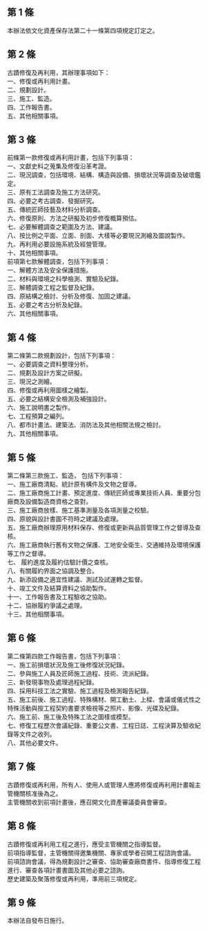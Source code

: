 第 1 條
-------
本辦法依文化資產保存法第二十一條第四項規定訂定之。

第 2 條
-------
古蹟修復及再利用，其辦理事項如下：  
一、修復或再利用計畫。  
二、規劃設計。  
三、施工、監造。  
四、工作報告書。  
五、其他相關事項。

第 3 條
-------
前條第一款修復或再利用計畫，包括下列事項：  
一、文獻史料之蒐集及修復沿革考證。  
二、現況調查，包括環境、結構、構造與設備、損壞狀況等調查及破壞鑑  
    定。  
三、原有工法調查及施工方法研究。  
四、必要之考古調查、發掘研究。  
五、傳統匠師技藝及材料分析調查。  
六、修復原則、方法之研擬及初步修復概算預估。  
七、必要解體調查之範圍及方法、建議。  
八、按比例之平面、立面、剖面、大樣等必要現況測繪及圖說製作。  
九、再利用必要設施系統及經營管理。  
十、其他相關事項。  
前項第七款解體調查，包括下列事項：  
一、解體方法及安全保護措施。  
二、材料與環境之科學檢測、實驗及紀錄。  
三、解體調查工程之監督及紀錄。  
四、原結構之檢討、分析及修復、加固之建議。  
五、必要之考古分析及紀錄。  
六、其他相關事項。

第 4 條
-------
第二條第二款規劃設計，包括下列事項：  
一、必要調查之資料整理分析。  
二、規劃及設計方案之研擬。  
三、現況之測繪。  
四、修復或再利用圖樣之繪製。  
五、必要之結構安全檢測及補強設計。  
六、施工說明書之製作。  
七、工程預算之編列。  
八、都市計畫法、建築法、消防法及其他相關法規之檢討。  
九、其他相關事項。

第 5 條
-------
第二條第三款施工、監造， 包括下列事項：  
一、施工廠商清點、統計原有構件及文物之督導。  
二、施工廠商施工計畫、預定進度、傳統匠師或專業技術人員、重要分包  
    廠商及設備製造商資格之查對。  
三、施工廠商放樣、施工基準測量及各項測量之校驗。  
四、原貌與設計書圖不符時之建議及處理。  
五、施工廠商辦理原用材料保存、修復或更新與品質管理工作之督導及查  
    核。  
六、施工廠商執行舊有文物之保護、工地安全衛生、交通維持及環境保護  
    等工作之督導。  
七、 履約進度及履約估驗計價之查核。  
八、有關履約界面之協調及整合。  
九、新添設備之適宜性建議、測試及試運轉之監督。  
十、竣工文件及結算資料之協助製作。  
十一、工作報告書及工程驗收之協助。  
十二、協辦履約爭議之處理。  
十三、其他相關事項。

第 6 條
-------
第二條第四款工作報告書，包括下列事項：  
一、施工前損壞狀況及施工後修復狀況紀錄。  
二、參與施工人員及匠師施工過程、技術、流派紀錄。  
三、新發現事物及處理過程紀錄。  
四、採用科技工法之實驗、施工過程及檢測報告紀錄。  
五、施工前後、施工過程、特殊構材、開工動土、上樑、會議或儀式性之  
    特殊活動與按工程契約書要求檢視等之照片、影像、光碟及紀錄。  
六、施工前、施工後及特殊工法之圖樣或模型。  
七、修復工程歷次會議紀錄、重要公文書、工程日誌、工程決算及驗收紀  
    錄等文件之收列。  
八、其他必要文件。

第 7 條
-------
古蹟修復或再利用，所有人、使用人或管理人應將修復或再利用計畫報主  
管機關核准後為之。  
主管機關收到前項計畫後，應召開文化資產審議委員會審查。

第 8 條
-------
古蹟修復或再利用工程之進行，應受主管機關之指導監督。  
前項指導監督，主管機關得邀集機關、專家或學者召開工程諮詢會議。  
前項諮詢會議，得為規劃設計之審查、協助審查廠商書件、指導修復工程  
進行、審查各項計畫書圖及其他必要之諮詢。  
歷史建築及聚落修復或再利用，準用前三項規定。

第 9 條
-------
本辦法自發布日施行。


